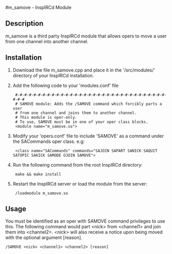 #m_samove - InspIRCd Module

Description
-

m_samove is a third party InspIRCd module that allows opers to move a user from one channel into another channel.

Installation
-

1. Download the file m_samove.cpp and place it in the '/src/modules/' directory of your InspIRCd installation.

2. Add the following code to your 'modules.conf' file

        #-#-#-#-#-#-#-#-#-#-#-#-#-#-#-#-#-#-#-#-#-#-#-#-#-#-#-#-#-#-#-#-#-#-#-#
        # SAMOVE module: Adds the /SAMOVE command which forcibly parts a user
        # from one channel and joins them to another channel.
        # This module is oper-only.
        # To use, SAMOVE must be in one of your oper class blocks.
        <module name="m_samove.so">

3. Modify your 'opers.conf' file to include 'SAMOVE' as a command under the SACommands oper class. e.g:

        <class name="SACommands" commands="SAJOIN SAPART SANICK SAQUIT SATOPIC SAKICK SAMODE OJOIN SAMOVE">

4. Run the following command from the root InspIRCd directory:


        make && make install
    
    
5. Restart the InspIRCd server or load the module from the server:

        /loadmodule m_samove.so

Usage
-

You must be identified as an oper with SAMOVE command privileges to use this. The following command would part \<nick> from \<channel1> and join them into \<channel2>. \<nick> will also receive a notice upon being moved with the optional argument [reason].

    /SAMOVE <nick> <channel1> <channel2> [reason]

